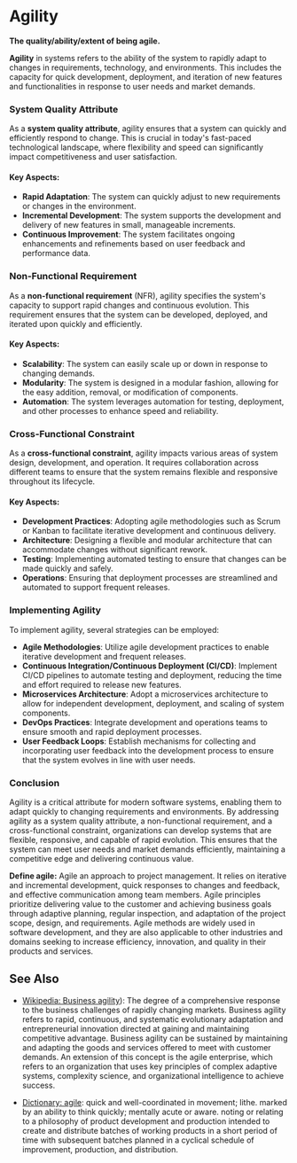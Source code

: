 # Agility

**The quality/ability/extent of being agile.**

<span data-chatgpt-prompt="agility + template">

**Agility** in systems refers to the ability of the system to rapidly adapt to changes in requirements, technology, and environments. This includes the capacity for quick development, deployment, and iteration of new features and functionalities in response to user needs and market demands.

### System Quality Attribute

As a **system quality attribute**, agility ensures that a system can quickly and efficiently respond to change. This is crucial in today's fast-paced technological landscape, where flexibility and speed can significantly impact competitiveness and user satisfaction.

#### Key Aspects:
- **Rapid Adaptation**: The system can quickly adjust to new requirements or changes in the environment.
- **Incremental Development**: The system supports the development and delivery of new features in small, manageable increments.
- **Continuous Improvement**: The system facilitates ongoing enhancements and refinements based on user feedback and performance data.

### Non-Functional Requirement

As a **non-functional requirement** (NFR), agility specifies the system's capacity to support rapid changes and continuous evolution. This requirement ensures that the system can be developed, deployed, and iterated upon quickly and efficiently.

#### Key Aspects:
- **Scalability**: The system can easily scale up or down in response to changing demands.
- **Modularity**: The system is designed in a modular fashion, allowing for the easy addition, removal, or modification of components.
- **Automation**: The system leverages automation for testing, deployment, and other processes to enhance speed and reliability.

### Cross-Functional Constraint

As a **cross-functional constraint**, agility impacts various areas of system design, development, and operation. It requires collaboration across different teams to ensure that the system remains flexible and responsive throughout its lifecycle.

#### Key Aspects:
- **Development Practices**: Adopting agile methodologies such as Scrum or Kanban to facilitate iterative development and continuous delivery.
- **Architecture**: Designing a flexible and modular architecture that can accommodate changes without significant rework.
- **Testing**: Implementing automated testing to ensure that changes can be made quickly and safely.
- **Operations**: Ensuring that deployment processes are streamlined and automated to support frequent releases.

### Implementing Agility

To implement agility, several strategies can be employed:
- **Agile Methodologies**: Utilize agile development practices to enable iterative development and frequent releases.
- **Continuous Integration/Continuous Deployment (CI/CD)**: Implement CI/CD pipelines to automate testing and deployment, reducing the time and effort required to release new features.
- **Microservices Architecture**: Adopt a microservices architecture to allow for independent development, deployment, and scaling of system components.
- **DevOps Practices**: Integrate development and operations teams to ensure smooth and rapid deployment processes.
- **User Feedback Loops**: Establish mechanisms for collecting and incorporating user feedback into the development process to ensure that the system evolves in line with user needs.

### Conclusion

Agility is a critical attribute for modern software systems, enabling them to adapt quickly to changing requirements and environments. By addressing agility as a system quality attribute, a non-functional requirement, and a cross-functional constraint, organizations can develop systems that are flexible, responsive, and capable of rapid evolution. This ensures that the system can meet user needs and market demands efficiently, maintaining a competitive edge and delivering continuous value.

</span>

**Define agile:** <span data-chatgpt-prompt="define agile (computers and software)">Agile an approach to project management. It relies on iterative and incremental development, quick responses to changes and feedback, and effective communication among team members. Agile principles prioritize delivering value to the customer and achieving business goals through adaptive planning, regular inspection, and adaptation of the project scope, design, and requirements. Agile methods are widely used in software development, and they are also applicable to other industries and domains seeking to increase efficiency, innovation, and quality in their products and services.</span>

## See Also

* [Wikipedia: Business agility](https://wikipedia.org/wiki/Business_agility)): The degree of a comprehensive response to the business challenges of rapidly changing markets. Business agility refers to rapid, continuous, and systematic evolutionary adaptation and entrepreneurial innovation directed at gaining and maintaining competitive advantage. Business agility can be sustained by maintaining and adapting the goods and services offered to meet with customer demands. An extension of this concept is the agile enterprise, which refers to an organization that uses key principles of complex adaptive systems, complexity science, and organizational intelligence to achieve success.

* [Dictionary: agile](https://www.dictionary.com/browse/agile): quick and well-coordinated in movement; lithe. marked by an ability to think quickly; mentally acute or aware. noting or relating to a philosophy of product development and production intended to create and distribute batches of working products in a short period of time with subsequent batches planned in a cyclical schedule of improvement, production, and distribution.
